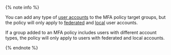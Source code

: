{% note info %}

You can add any type of [user accounts](../../iam/concepts/users/accounts.md) to the MFA policy target groups, but the policy will only apply to [federated](../../iam/concepts/users/accounts.md#saml-federation) and [local](../../iam/concepts/users/accounts.md#local) user accounts.

If a group added to an MFA policy includes users with different account types, the policy will only apply to users with federated and local accounts.

{% endnote %}